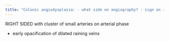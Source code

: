 ```yaml
---
title: "Colonic angiodysplasia: - what side on angiography? - sign on imagin?"
---
```

RIGHT SIDED with cluster of small arteries on arterial phase
- early opacification of dilated raining veins

